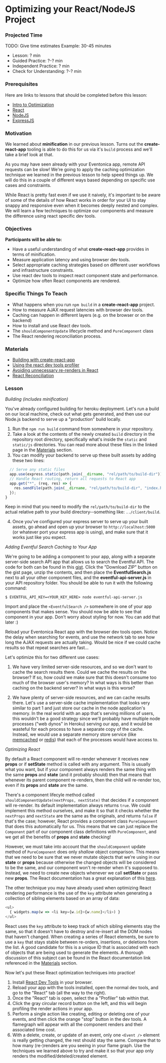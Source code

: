 # Optimizing your React/NodeJS Project

### Projected Time

TODO: Give time estimates
Example: 30-45 minutes
- Lesson: ? min
- Guided Practice: ?-? min
- Independent Practice: ? min
- Check for Understanding: ?-? min

### Prerequisites

Here are links to lessons that should be completed before this lesson:

- [Intro to Optimization](/optimization/optimization.md)
- [React](/react-js/react.md)
- [NodeJS](/node-js/node-js.md)
- [ExpressJS](/express-js/express.md)

### Motivation

We learned about **minification** in our previous lesson.  Turns out the **create-react-app** tooling is able to do this for us via it's `build` process and we'll take a brief look at that.

As you may have seen already with your Eventonica app, remote API requests can be slow!  We're going to apply the caching optimization technique we learned in the previous lesson to help speed things up.  We will do this in a couple of different ways based depending on specific use cases and constraints.

While React is pretty fast even if we use it naively, it's important to be aware of some of the details of how React works in order for your UI to stay snappy and responsive even when it becomes deeply nested and complex.  We will learn a few techniques to optimize our components and measure the difference using react specific dev tools.

### Objectives

**Participants will be able to:**

- Have a useful understanding of what **create-react-app** provides in terms of minification.
- Measure application latency and using browser dev tools.
- Select appropriate caching strategies based on different user workflows and infrastructure constraints.
- Use react dev tools to inspect react component state and performance.
- Optimize how often React components are rendered.

### Specific Things To Teach

- What happens when you run `npm build` in a **create-react-app** project.
- How to measure AJAX request latencies with browser dev tools.
- Caching can happen in different layers (e.g. on the browser or on the backend)
- How to install and use React dev tools.
- The `shouldComponentUpdate` lifecycle method and `PureComponent` class
- The React rendering reconciliation process.

### Materials

- [Building with create-react-app](https://facebook.github.io/create-react-app/docs/production-build)
- [Using the react dev tools profiler](https://reactjs.org/blog/2018/09/10/introducing-the-react-profiler.html)
- [Avoiding unnecessary re-renders in React](https://reactjs.org/docs/optimizing-performance.html#avoid-reconciliation)
- [React Reconciliation](https://reactjs.org/docs/reconciliation.html)

### Lesson

_Building (includes minification)_

You've already configured building for heroku deployment.  Let's run a build on our local machine, check out what gets generated, and then use our Node.js backend to serve up a "production" build locally.

1. Run the `npm run build` command from somewhere in your repository.
2. Take a look at the contents of the newly created `build` directory in the repository root directory, specifically what's inside the `static` and `static/js` directories.  You can read more about these files in the linked page in the [Materials](#materials) section.
3. You can modify your backend to serve up these built assets by adding these two lines:
```javascript
  // Serve any static files
  app.use(express.static(path.join(__dirname, "rel/path/to/build-dir")));
  // Handle React routing, return all requests to React app
  app.get("*", (req, res) => {
    res.sendFile(path.join(__dirname, "rel/path/to/build-dir", "index.html"));
  });
}
```
Keep in mind that you need to modify the `rel/path/to/build-dir` to the actual relative path to your build directory--something like: `../client/build`.

4. Once you've configured your express server to serve up your built assets, go ahead and open up your browser to `http://localhost:5000` (or whatever port your express app is using), and make sure that it works just like you expect.

_Adding Eventful Search Caching to Your App_

We're going to be adding a component to your app, along with a separate server-side search API app that allows us to search the Eventful API.  The code for both can be found in this [gist](https://gist.github.com/mhess/2a9213d209c4ea464ab305f7bec56300).  Click the "Download ZIP" button on the gist page, unzip the contents, and then place the **EventfulSearch.js** next to all your other component files, and the **eventful-api-server.js** in your API repository folder.  You should be able to run it with the following command:

```shell
$ EVENTFUL_API_KEY=<YOUR_KEY_HERE> node eventful-api-server.js
```

Import and place the `<EventfulSearch />` somewhere in one of your app components that makes sense.  You should now be able to see that component in your app.  Don't worry about styling for now.  You can add that later :)

Reload your Eventonica React app with the browser dev tools open.  Notice the delay when searching for events, and use the network tab to see how long the AJAX requests are actually taking.  Would be nice if we could cache results so that repeat searches are fast...

Let's optimize this for two different use cases:

1. We have very limited server-side resources, and so we don't want to cache the search results there.  Could we cache the results on the browser?  If so, how could we make sure that this doesn't consume too much of the browser user's memory?  In what ways is this better than caching on the backend server?  In what ways is this worse?

2. We have plenty of server-side resources, and we can cache results there.  Let's use a server-side cache implementation that looks very similar to part 1 and just store our cache in the node application's memory.  In the real world with an app that's serving millions of users, this wouldn't be a good strategy since we'll probably have multiple node processes ("web dynos" in Heroku) serving our app, and it would be wasteful for each process to have a separate copy of the cache.  Instead, we would use a separate memory store service (like [memcached](https://www.memcached.org/) or [redis](https://redis.io/)) that each of the processes would have access to.

_Optimizing React_

By default a React component will re-render whenever it receives new **props** or if **setState** method is called with any argument.  This is usually what you want, but if your component always renders the same thing with the same **props** and **state** (and it probably should) then that means that whenever its parent component re-renders, then the child will re-render too, even if its **props** and **state** are the same.

There's a component lifecyle method called `shouldComponentUpdate(nextProps, nextState)` that decides if a component will re-render.  Its default implementation always returns `true`.  We could implement this method ourselves, and make it so that it checks whether the `nextProps` and `nextState` are the same as the originals, and returns `false` if that's the case; however, React provides a component class `PureComponent` that does this automatically for us.  This means that we can just replace the `Component` part of our component class definitions with `PureComponent`, and we get all the benefits of **props** and **state** checking!

However, we must take into account that the `shouldComponent` update method of `PureComponent` does only _shallow_ object comparison.  This means that we need to be sure that we never mutate objects that we're using in our **state** or **props** because otherwise the changed objects will be considered to be the same, and our component won't re-render when it's supposed to.  Instead, we need to create new objects whenever we call **setState** or pass new **props**.  The React documentation has a great explanation of this [here](https://reactjs.org/docs/optimizing-performance.html#the-power-of-not-mutating-data).

The other technique you may have already used when optimizing React rendering performance is the use of the `key` attribute when generating a collection of sibling elements based on an array of data:

```javascript
<ul>
  { widgets.map(w => <li key={w.id}>{w.name}</li>) }
</ul>
```

React uses the `key` attribute to keep track of which sibling elements stay the same, so that it doesn't have to destroy and re-insert all the DOM nodes that haven't changed.  When creating a series of React elements, be sure to use a `key` that stays stable between re-orders, insertions, or deletions from the list.  A good candidate for this is a unique ID that is associated with each of objects that are being used to generate the elements.  A thorough discussion of this subject can be found in the React documentation link referenced in the [Materials](#materials) section.

Now let's put these React optimization techniques into practice!

1. Install [React Dev Tools](https://github.com/facebook/react-devtools) in your browser.
2. Reload your app with the tools installed, open the normal dev tools, and go to the "React" tab (all the way to the right).
3. Once the "React" tab is open, select the a "Profiler" tab within that.
4. Click the gray circular record button on the left, and this will begin profiling the render actions in your app.
5. Perform a single action like creating, editing or deleting one of your events, and then click the orange "stop" button in the dev tools.  A flamegraph will appear with all the component renders and their associated time cost.
6. With a delete, create, or update of an event, only one `<Event />` element is really getting changed, the rest should stay the same.  Compare that to how many (re-)renders are you seeing in your flame graph.  Use the techniques we learned above to try and make it so that your app only renders the modified/deteled/created element.
